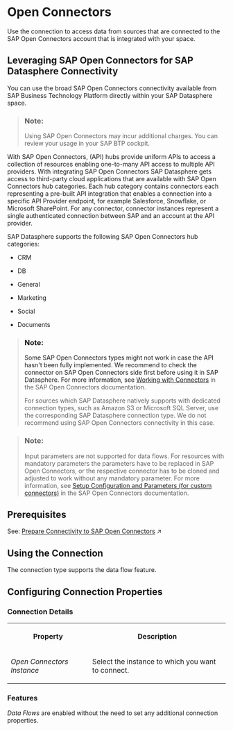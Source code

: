 <!-- loio9bfe7db51216449d985a0b59f5e181c4 -->

# Open Connectors

Use the connection to access data from sources that are connected to the SAP Open Connectors account that is integrated with your space. 



<a name="loio9bfe7db51216449d985a0b59f5e181c4__section_nts_j2p_spb"/>

## Leveraging SAP Open Connectors for SAP Datasphere Connectivity

You can use the broad SAP Open Connectors connectivity available from SAP Business Technology Platform directly within your SAP Datasphere space.

> ### Note:  
> Using SAP Open Connectors may incur additional charges. You can review your usage in your SAP BTP cockpit.

With SAP Open Connectors, \(API\) hubs provide uniform APIs to access a collection of resources enabling one-to-many API access to multiple API providers. With integrating SAP Open Connectors SAP Datasphere gets access to third-party cloud applications that are available with SAP Open Connectors hub categories. Each hub category contains connectors each representing a pre-built API integration that enables a connection into a specific API Provider endpoint, for example Salesforce, Snowflake, or Microsoft SharePoint. For any connector, connector instances represent a single authenticated connection between SAP and an account at the API provider.

SAP Datasphere supports the following SAP Open Connectors hub categories:

-   CRM

-   DB

-   General

-   Marketing

-   Social

-   Documents


> ### Note:  
> Some SAP Open Connectors types might not work in case the API hasn't been fully implemented. We recommend to check the connector on SAP Open Connectors side first before using it in SAP Datasphere. For more information, see [Working with Connectors](https://help.openconnectors.ext.hana.ondemand.com/home/working-with-elements) in the SAP Open Connectors documentation.
> 
> For sources which SAP Datasphere natively supports with dedicated connection types, such as Amazon S3 or Microsoft SQL Server, use the corresponding SAP Datasphere connection type. We do not recommend using SAP Open Connectors connectivity in this case.

> ### Note:  
> Input parameters are not supported for data flows. For resources with mandatory parameters the parameters have to be replaced in SAP Open Connectors, or the respective connector has to be cloned and adjusted to work without any mandatory parameter. For more information, see [Setup Configuration and Parameters \(for custom connectors\)](https://help.openconnectors.ext.hana.ondemand.com/home/element-builder-setup-configuration-and-parameters) in the SAP Open Connectors documentation.



<a name="loio9bfe7db51216449d985a0b59f5e181c4__section_j1b_byq_spb"/>

## Prerequisites

See: [Prepare Connectivity to SAP Open Connectors](https://help.sap.com/viewer/935116dd7c324355803d4b85809cec97/internal/en-US/fb1aa1107f40429888a633bf940f4ad4.html "Integrate SAP Open Connectors with SAP Datasphere to be able to connect to third party data sources powered by SAP Open Connectors. ") :arrow_upper_right:



<a name="loio9bfe7db51216449d985a0b59f5e181c4__OpenConnectors_usage"/>

## Using the Connection

The connection type supports the data flow feature.



<a name="loio9bfe7db51216449d985a0b59f5e181c4__section_nrb_hcc_x4b"/>

## Configuring Connection Properties



### Connection Details


<table>
<tr>
<th valign="top">

Property



</th>
<th valign="top">

Description



</th>
</tr>
<tr>
<td valign="top">

 *Open Connectors Instance* 



</td>
<td valign="top">

 Select the instance to which you want to connect. 



</td>
</tr>
</table>



### Features

*Data Flows* are enabled without the need to set any additional connection properties.

